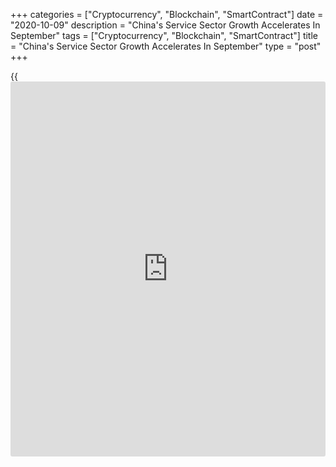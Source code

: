 +++
categories = ["Cryptocurrency", "Blockchain", "SmartContract"]
date = "2020-10-09"
description = "China's Service Sector Growth Accelerates In September"
tags = ["Cryptocurrency", "Blockchain", "SmartContract"]
title = "China's Service Sector Growth Accelerates In September"
type = "post"
+++

{{<iframe id="large-banner" src="https://www.bounty.group/#slide=11.0" width="100%" height="600" scrolling="no" style="border: 0px solid rgb(216, 221, 230); border-radius: 3px;">}}

China's service sector registered a strong growth in [business][1]
activity in September, signaling a further recovery from the coronavirus
pandemic, survey data from IHS Markit showed Friday.

The Caixin composite services Purchasing Managers' Index rose to 54.8 in
September from 54.0 in August. This was the fifth consecutive increase
in service sector output.

The expansion was underpinned by a sustained rise in total new business.
Stronger domestic demand was the principal factor that supported new
work as export orders contracted again.

Firms raised their workforce numbers for the second month in a row.

On the price front, the survey showed that the rate of input price
inflation slid to a three-month low. Firms that reported higher costs
attributed this to increased expenses related to transport, staff and
raw materials.

Prices charged by services companies advanced for the second month in
September, with some firms mentioning raising their selling prices in
order to protect their margins.  
  
Business confidence regarding activity levels over the next 12 months
remained strongly positive in September as companies anticipate activity
to rise with the recovery in global economic conditions.

As a softer rise in manufacturing production more than offset a faster
expansion of services activity, the composite output index fell to 54.5
from 55.1 in August. Nonetheless, the index continued to signal a solid
increase in total business activity across China.

For comments and feedback [contact](https://www.playgroundfx.com/contact/): editorial@rtt[news](https://www.letsplayfx.com/blog/forex-news-website/).com

[Business News][1]

   1. www.rtt[news](https://www.letsplayfx.com/blog/forex-news-website/).com/Content/Business.aspx